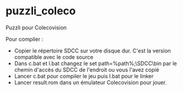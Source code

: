 # puzzli_coleco
Puzzli pour Colecovision

Pour compiler :

  - Copier le répertoire SDCC sur votre disque dur. C'est la version compatible avec le code source
  - Dans c.bat et l.bat changez le set path=%path%;\SDCC\bin par le chemin d'accès du SDCC de l'endroit ou vous l'avez copié
  - Lancer c.bat pour compiler le jeu puis l.bat pour le linker
  - Lancer result.rom dans un émulateur Colecovision pour jouer.
